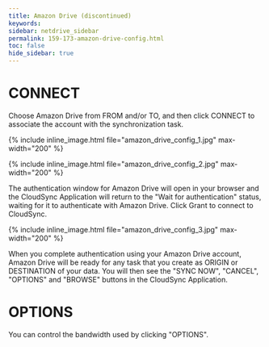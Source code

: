 ```yaml
---
title: Amazon Drive (discontinued)
keywords:
sidebar: netdrive_sidebar
permalink: 159-173-amazon-drive-config.html
toc: false
hide_sidebar: true
---
```


CONNECT
==================
Choose Amazon Drive from FROM and/or TO, and then click CONNECT to associate the account with the synchronization task.

{% include inline_image.html file="amazon_drive_config_1.jpg" max-width="200" %}

{% include inline_image.html file="amazon_drive_config_2.jpg" max-width="200" %}

The authentication window for Amazon Drive will open in your browser and the CloudSync Application will return to the "Wait for authentication" status, waiting for it to authenticate with Amazon Drive. Click Grant to connect to CloudSync.

{% include inline_image.html file="amazon_drive_config_3.jpg" max-width="200" %}

When you complete authentication using your Amazon Drive account, Amazon Drive will be ready for any task that you create as ORIGIN or DESTINATION of your data. You will then see the "SYNC NOW", "CANCEL", "OPTIONS" and "BROWSE" buttons in the CloudSync Application.


OPTIONS
==================
You can control the bandwidth used by clicking "OPTIONS".

